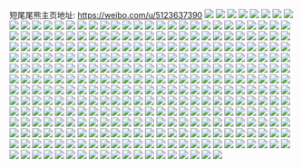 短尾尾熊主页地址: https://weibo.com/u/5123637390 
![](https://wx4.sinaimg.cn/mw2000/005AKg8Kly1h9fo5dojsnj30u01sy0vc.jpg) 
![](https://wx4.sinaimg.cn/mw2000/005AKg8Kly1h9fo5kh5nhj30m60dmjtf.jpg) 
![](https://wx4.sinaimg.cn/mw2000/005AKg8Kly1h9dx9t0u6tj30ra0anq37.jpg) 
![](https://wx4.sinaimg.cn/mw2000/005AKg8Kly1h94r1grmshj30u01syqc9.jpg) 
![](https://wx4.sinaimg.cn/mw2000/005AKg8Kly1h8rq7cp9ulj33k02o0qv7.jpg) 
![](https://wx4.sinaimg.cn/mw2000/005AKg8Kly1h8rq7dvavlj32g83ez7wj.jpg) 
![](https://wx4.sinaimg.cn/mw2000/005AKg8Kly1h8n9a3cbw0j30ii0hljsd.jpg) 
![](https://wx4.sinaimg.cn/mw2000/005AKg8Kly1h8m7jr1lbtj30wi1yc7wi.jpg) 
![](https://wx4.sinaimg.cn/mw2000/005AKg8Kly1h8kxoscycpj30u00u0gn4.jpg) 
![](https://wx4.sinaimg.cn/mw2000/005AKg8Kly1h8d54915ktj30u01syguo.jpg) 
![](https://wx4.sinaimg.cn/mw2000/005AKg8Kly1h7xqj02zdnj33k02o0b2d.jpg) 
![](https://wx4.sinaimg.cn/mw2000/005AKg8Kly1h7vq5gz96xj31hc1z44qp.jpg) 
![](https://wx4.sinaimg.cn/mw2000/005AKg8Kly1h7grafst2jj30qc56n7ek.jpg) 
![](https://wx4.sinaimg.cn/mw2000/005AKg8Kly1h7graies7qj30qi0q30t3.jpg) 
![](https://wx4.sinaimg.cn/mw2000/005AKg8Kly1h7f6p0291cj32vh2dcdlc.jpg) 
![](https://wx4.sinaimg.cn/mw2000/005AKg8Kly1h7drhuj0xcj33k02o0k5o.jpg) 
![](https://wx4.sinaimg.cn/mw2000/005AKg8Kly1h79nrmlk8yj32xa2a9n40.jpg) 
![](https://wx4.sinaimg.cn/mw2000/005AKg8Kly1h741knsjfuj33k02o0atc.jpg) 
![](https://wx4.sinaimg.cn/mw2000/005AKg8Kly1h6z76ud9lfj31ko2sr7wi.jpg) 
![](https://wx4.sinaimg.cn/mw2000/005AKg8Kly1h6z76no509j32o03k0b2b.jpg) 
![](https://wx4.sinaimg.cn/mw2000/005AKg8Kly1h6z76qr786j33k02o0h1i.jpg) 
![](https://wx4.sinaimg.cn/mw2000/005AKg8Kly1h6z76ww78vj32dc2dctle.jpg) 
![](https://wx4.sinaimg.cn/mw2000/005AKg8Kly1h6q7bms4hwj32s12dce82.jpg) 
![](https://wx4.sinaimg.cn/mw2000/005AKg8Kly1h6q7bpis7qj32tk2dcdmx.jpg) 
![](https://wx4.sinaimg.cn/mw2000/005AKg8Kly1h6ph362ggwj30u00u0762.jpg) 
![](https://wx4.sinaimg.cn/mw2000/005AKg8Kly1h6ozdrzb7hj335s2dc7wk.jpg) 
![](https://wx4.sinaimg.cn/mw2000/005AKg8Kly1h6ozdzodvhj33k02o0b29.jpg) 
![](https://wx4.sinaimg.cn/mw2000/005AKg8Kly1h6ondu31zaj30u01t015j.jpg) 
![](https://wx4.sinaimg.cn/mw2000/005AKg8Kly1h6mieug287j30qh1f6n2p.jpg) 
![](https://wx4.sinaimg.cn/mw2000/005AKg8Kly1h6b2wys9dej32o03k07cx.jpg) 
![](https://wx4.sinaimg.cn/mw2000/005AKg8Kly1h6b2vy2gvij33k02o0kbn.jpg) 
![](https://wx4.sinaimg.cn/mw2000/005AKg8Kly1h6aq5qqny3j30qo0nvdir.jpg) 
![](https://wx4.sinaimg.cn/mw2000/005AKg8Kly1h604538hcuj33k02o07wk.jpg) 
![](https://wx4.sinaimg.cn/mw2000/005AKg8Kly1h5q2aakhw2j33k02o0u0y.jpg) 
![](https://wx4.sinaimg.cn/mw2000/005AKg8Kly1h5q2acv7e3j33k02o0b2b.jpg) 
![](https://wx4.sinaimg.cn/mw2000/005AKg8Kly1h5q2aezgyoj33k02o0kjm.jpg) 
![](https://wx4.sinaimg.cn/mw2000/005AKg8Kly1h5q2ahek9ej33k02o04qr.jpg) 
![](https://wx4.sinaimg.cn/mw2000/005AKg8Kly1h5q2ajx2x5j32o03k04qr.jpg) 
![](https://wx4.sinaimg.cn/mw2000/005AKg8Kly1h4p1h1x6laj30u00tu766.jpg) 
![](https://wx4.sinaimg.cn/mw2000/005AKg8Kly1h46uqluabxj314t1h4gvy.jpg) 
![](https://wx4.sinaimg.cn/mw2000/005AKg8Kly1h46uql72xxj31291hothv.jpg) 
![](https://wx4.sinaimg.cn/mw2000/005AKg8Kly1h44ytx38yaj30u01t0adn.jpg) 
![](https://wx4.sinaimg.cn/mw2000/005AKg8Kly1h3gbc5n07ej30qo0qogms.jpg) 
![](https://wx4.sinaimg.cn/mw2000/005AKg8Kly1h3f3hcp5pkj32o03k0hdw.jpg) 
![](https://wx4.sinaimg.cn/mw2000/005AKg8Kly1h2ru6mjlw5j30i91f6436.jpg) 
![](https://wx4.sinaimg.cn/mw2000/005AKg8Kly1h2qmr16ev5j30qo129wis.jpg) 
![](https://wx4.sinaimg.cn/mw2000/005AKg8Kly1h297do0b2bj32o03k0npg.jpg) 
![](https://wx4.sinaimg.cn/mw2000/005AKg8Kly1h297ebeyk7j33k02o0e84.jpg) 
![](https://wx4.sinaimg.cn/mw2000/005AKg8Kly1h28s3y5x26j30u00tu766.jpg) 
![](https://wx4.sinaimg.cn/mw2000/005AKg8Kly1h24xmjvqmbj30u01t0gwm.jpg) 
![](https://wx4.sinaimg.cn/mw2000/005AKg8Kly1h213lbxmngj30on10r419.jpg) 
![](https://wx4.sinaimg.cn/mw2000/005AKg8Kly1h213lcdq81j30po0raadu.jpg) 
![](https://wx4.sinaimg.cn/mw2000/005AKg8Kly1h1s5cnyqdlj30u00u375v.jpg) 
![](https://wx4.sinaimg.cn/mw2000/005AKg8Kly1h1p1n5fnc9j30r4140q79.jpg) 
![](https://wx4.sinaimg.cn/mw2000/005AKg8Kly1h1jwxndiekj30qb10kq7j.jpg) 
![](https://wx4.sinaimg.cn/mw2000/005AKg8Kly1h1jjtxs4x1j31qp1qp7wh.jpg) 
![](https://wx4.sinaimg.cn/mw2000/005AKg8Kly1h19op6wp41j30hb040aai.jpg) 
![](https://wx4.sinaimg.cn/mw2000/005AKg8Kly1h14rjblqhsj33k02o04qu.jpg) 
![](https://wx4.sinaimg.cn/mw2000/005AKg8Kly1h14o7qdyypj32o03k04qs.jpg) 
![](https://wx4.sinaimg.cn/mw2000/005AKg8Kly1h0y4umku8sj30pi1t8qig.jpg) 
![](https://wx4.sinaimg.cn/mw2000/005AKg8Kly1h0x2mxv12nj304g04a3yc.jpg) 
![](https://wx4.sinaimg.cn/mw2000/005AKg8Kly1h0q20ynwiej30qo0qogqi.jpg) 
![](https://wx4.sinaimg.cn/mw2000/005AKg8Kly1h0im5s6ovqj30jg0jgjrw.jpg) 
![](https://wx4.sinaimg.cn/mw2000/005AKg8Kly1h0d959do57j316g23gkjl.jpg) 
![](https://wx4.sinaimg.cn/mw2000/005AKg8Kly1h0c60xjv8mj30u01t0488.jpg) 
![](https://wx4.sinaimg.cn/mw2000/005AKg8Kly1h0c610tmqmj31uc1acb2a.jpg) 
![](https://wx4.sinaimg.cn/mw2000/005AKg8Kly1h0azj5yb3zj30u00u0wm5.jpg) 
![](https://wx4.sinaimg.cn/mw2000/005AKg8Kly1h08nencpvxj31t00u0n7c.jpg) 
![](https://wx4.sinaimg.cn/mw2000/005AKg8Kly1h08jpxwfkej31t00u0jza.jpg) 
![](https://wx4.sinaimg.cn/mw2000/005AKg8Kly1h08jpz6qtlj31t00u0wk6.jpg) 
![](https://wx4.sinaimg.cn/mw2000/005AKg8Kly1gzz1cjwj9wj30zk0k0ju1.jpg) 
![](https://wx4.sinaimg.cn/mw2000/005AKg8Kly1gzxj7og8iuj30u0140ae0.jpg) 
![](https://wx4.sinaimg.cn/mw2000/005AKg8Kly1gzq257i6wyj31400u0gto.jpg) 
![](https://wx4.sinaimg.cn/mw2000/005AKg8Kly1gzp3s7z24ij30qo0qogo9.jpg) 
![](https://wx4.sinaimg.cn/mw2000/005AKg8Kly1gzp3s35bg2j30qo0qotd2.jpg) 
![](https://wx4.sinaimg.cn/mw2000/005AKg8Kly1gznttlwxuoj32o03k01kx.jpg) 
![](https://wx4.sinaimg.cn/mw2000/005AKg8Kly1gzjub6nlqjj31hc0omgoe.jpg) 
![](https://wx4.sinaimg.cn/mw2000/005AKg8Kly1gzj24og602j30u01hcqmu.jpg) 
![](https://wx4.sinaimg.cn/mw2000/005AKg8Kly1gzgpmfd33xj31t00u0aoa.jpg) 
![](https://wx4.sinaimg.cn/mw2000/005AKg8Kly1gzgedms5cxj31t00u0al7.jpg) 
![](https://wx4.sinaimg.cn/mw2000/005AKg8Kly1gzdloxmlzej30u01t040h.jpg) 
![](https://wx4.sinaimg.cn/mw2000/005AKg8Kly1gzdln2sm5tj31t00u0497.jpg) 
![](https://wx4.sinaimg.cn/mw2000/005AKg8Kly1gzdln35svjj31t00u0k1y.jpg) 
![](https://wx4.sinaimg.cn/mw2000/005AKg8Kly1gzcyshtv1tj31ac0mxwgj.jpg) 
![](https://wx4.sinaimg.cn/mw2000/005AKg8Kly1gz42stxubrj30pr15176l.jpg) 
![](https://wx4.sinaimg.cn/mw2000/005AKg8Kly1gytqyfbfjbj31411hch05.jpg) 
![](https://wx4.sinaimg.cn/mw2000/005AKg8Kly1gyrjfoy96fj30ts0c1tba.jpg) 
![](https://wx4.sinaimg.cn/mw2000/005AKg8Kly1gymqs1p7jsj30qo0zk78h.jpg) 
![](https://wx4.sinaimg.cn/mw2000/005AKg8Kly1gyj89si8gnj30ox1r3gur.jpg) 
![](https://wx4.sinaimg.cn/mw2000/005AKg8Kly1gyfw1936vsj30pk124dn7.jpg) 
![](https://wx4.sinaimg.cn/mw2000/005AKg8Kly1gyfw19m9h3j30ps0vrjwb.jpg) 
![](https://wx4.sinaimg.cn/mw2000/005AKg8Kly1gyfw1a56boj30pj0o90wo.jpg) 
![](https://wx4.sinaimg.cn/mw2000/005AKg8Kly1gybxhnmoc4j30qo0leju4.jpg) 
![](https://wx4.sinaimg.cn/mw2000/005AKg8Kly1gybxhccn3lj31400u00z2.jpg) 
![](https://wx4.sinaimg.cn/mw2000/005AKg8Kly1gybxhdhw6gj31400u0465.jpg) 
![](https://wx4.sinaimg.cn/mw2000/005AKg8Kly1gybxhegip5j31400u07c9.jpg) 
![](https://wx4.sinaimg.cn/mw2000/005AKg8Kly1gybxhf5aldj31400u00z2.jpg) 
![](https://wx4.sinaimg.cn/mw2000/005AKg8Kly1gybxhfz40vj31400u0q7y.jpg) 
![](https://wx4.sinaimg.cn/mw2000/005AKg8Kly1gya40ov8m9j30n00n040s.jpg) 
![](https://wx4.sinaimg.cn/mw2000/005AKg8Kly1gy933ayhdhj31s01c0e81.jpg) 
![](https://wx4.sinaimg.cn/mw2000/005AKg8Kly1gy1xebuk03j32o03k07wm.jpg) 
![](https://wx4.sinaimg.cn/mw2000/005AKg8Kly1gxvh18rkw2j30u011odki.jpg) 
![](https://wx4.sinaimg.cn/mw2000/005AKg8Kly1gxsj3x8ny7j30p50g9tac.jpg) 
![](https://wx4.sinaimg.cn/mw2000/005AKg8Kly1gxpj6jgcruj302901ymwx.jpg) 
![](https://wx4.sinaimg.cn/mw2000/005AKg8Kly1gxlcwyj3qaj30qo198432.jpg) 
![](https://wx4.sinaimg.cn/mw2000/005AKg8Kly1gxl9xdjr72j30u01sywmk.jpg) 
![](https://wx4.sinaimg.cn/mw2000/005AKg8Kly1gxh200v7yyj31t00u0th5.jpg) 
![](https://wx4.sinaimg.cn/mw2000/005AKg8Kly1gxh201zemkj31t00u010m.jpg) 
![](https://wx4.sinaimg.cn/mw2000/005AKg8Kly1gxgwfp0c8wj30qo193ju1.jpg) 
![](https://wx4.sinaimg.cn/mw2000/005AKg8Kly1gxf012j38wj30p30z0402.jpg) 
![](https://wx4.sinaimg.cn/mw2000/005AKg8Kly1gxd76nfcgdj30e31f6n05.jpg) 
![](https://wx4.sinaimg.cn/mw2000/005AKg8Kly1gxcmjloi19j30cg1f50tb.jpg) 
![](https://wx4.sinaimg.cn/mw2000/005AKg8Kly1gxcmhdcv55j30qo13n0uh.jpg) 
![](https://wx4.sinaimg.cn/mw2000/005AKg8Kly1gxcirdeq1vj30go0go74v.jpg) 
![](https://wx4.sinaimg.cn/mw2000/005AKg8Kly1gxc8nwtgksj30u01t0gr9.jpg) 
![](https://wx4.sinaimg.cn/mw2000/005AKg8Kly1gxc3kizcyyj30u0140wiq.jpg) 
![](https://wx4.sinaimg.cn/mw2000/005AKg8Kly1gx98g0we5fj30u01frqcu.jpg) 
![](https://wx4.sinaimg.cn/mw2000/005AKg8Kly1gx8rdlcnc3j30u0140n1i.jpg) 
![](https://wx4.sinaimg.cn/mw2000/005AKg8Kly1gx6lq1cj2ij30u00y1ter.jpg) 
![](https://wx4.sinaimg.cn/mw2000/005AKg8Kly1gx6lqmt8ruj302901ymwx.jpg) 
![](https://wx4.sinaimg.cn/mw2000/005AKg8Kly1gx4ix6almuj30oq1f6n0y.jpg) 
![](https://wx4.sinaimg.cn/mw2000/005AKg8Kly1gx1lnvmj4hj30ml1f6q6f.jpg) 
![](https://wx4.sinaimg.cn/mw2000/005AKg8Kly1gwy4aogcicj30u01t0gu2.jpg) 
![](https://wx4.sinaimg.cn/mw2000/005AKg8Kly1gwx3c9mjmij30u0140q7p.jpg) 
![](https://wx4.sinaimg.cn/mw2000/005AKg8Kly1gwpk0is4llj30p41f6aef.jpg) 
![](https://wx4.sinaimg.cn/mw2000/005AKg8Kly1gwh9j5qooej30eh1f6425.jpg) 
![](https://wx4.sinaimg.cn/mw2000/005AKg8Kly1gwh9iv0zwyj30om1hcgpf.jpg) 
![](https://wx4.sinaimg.cn/mw2000/005AKg8Kly1gwh9ivlfu5j30om1hcgp9.jpg) 
![](https://wx4.sinaimg.cn/mw2000/005AKg8Kly1gwg927s7dcj30q53tv7mh.jpg) 
![](https://wx4.sinaimg.cn/mw2000/005AKg8Kly1gwfwrhod82j30qo11dtaf.jpg) 
![](https://wx4.sinaimg.cn/mw2000/005AKg8Kly1gwe38mtu6vj30qo1btmzk.jpg) 
![](https://wx4.sinaimg.cn/mw2000/005AKg8Kly1gwe38mft1ij30u01t1ads.jpg) 
![](https://wx4.sinaimg.cn/mw2000/005AKg8Kly1gw5wh9jo5qj32dc35s1l1.jpg) 
![](https://wx4.sinaimg.cn/mw2000/005AKg8Kly1gw5whfi313j30qo0qomz8.jpg) 
![](https://wx4.sinaimg.cn/mw2000/005AKg8Kly1gw5whgjqpcj30qo0qo0uq.jpg) 
![](https://wx4.sinaimg.cn/mw2000/005AKg8Kly1gw5whw5ck2j32681mo7ut.jpg) 
![](https://wx4.sinaimg.cn/mw2000/005AKg8Kly1gw2qrlwtp9j33k02o0kjn.jpg) 
![](https://wx4.sinaimg.cn/mw2000/005AKg8Kly1gw0qsafz3cj30cw1f6wil.jpg) 
![](https://wx4.sinaimg.cn/mw2000/005AKg8Kly1gvw4892j0uj30zk0k0n21.jpg) 
![](https://wx4.sinaimg.cn/mw2000/005AKg8Kly1gvvyvtjw62j32o03k0u0y.jpg) 
![](https://wx4.sinaimg.cn/mw2000/005AKg8Kly1gvuoyin5bzj33k02o0kjn.jpg) 
![](https://wx4.sinaimg.cn/mw2000/005AKg8Kly1gvrxpyubvhj30hs0hq754.jpg) 
![](https://wx4.sinaimg.cn/mw2000/005AKg8Kly1gvqcdzpoo0j61t00u0tux02.jpg) 
![](https://wx4.sinaimg.cn/mw2000/005AKg8Kly1gvppob6n1uj63k02o07wj02.jpg) 
![](https://wx4.sinaimg.cn/mw2000/005AKg8Kly1gvppp0mibjj63k02o0kjo02.jpg) 
![](https://wx4.sinaimg.cn/mw2000/005AKg8Kly1gvpppgpr6gj63k02o0x6q02.jpg) 
![](https://wx4.sinaimg.cn/mw2000/005AKg8Kly1gvppq2motrj63k02o0u0z02.jpg) 
![](https://wx4.sinaimg.cn/mw2000/005AKg8Kly1gvppqnkny1j63k02o0kjn02.jpg) 
![](https://wx4.sinaimg.cn/mw2000/005AKg8Kly1gvppr8gadqj63k02o0qv702.jpg) 
![](https://wx4.sinaimg.cn/mw2000/005AKg8Kly1gvpprlvojyj63k02o0e8202.jpg) 
![](https://wx4.sinaimg.cn/mw2000/005AKg8Kly1gvpprqpszgj60u01t04ah02.jpg) 
![](https://wx4.sinaimg.cn/mw2000/005AKg8Kly1gvi2d034nsj61t00u0ws802.jpg) 
![](https://wx4.sinaimg.cn/mw2000/005AKg8Kly1gvi2d2m8ufj61t00u016e02.jpg) 
![](https://wx4.sinaimg.cn/mw2000/005AKg8Kly1gvg3sjpk7ij60u01400wp02.jpg) 
![](https://wx4.sinaimg.cn/mw2000/005AKg8Kly1gvg3sk65qcj60u0140tbp02.jpg) 
![](https://wx4.sinaimg.cn/mw2000/005AKg8Kly1gvcdhkx056j60qo0tz77f02.jpg) 
![](https://wx4.sinaimg.cn/mw2000/005AKg8Kly1gv7r1k2xs8j60u01t0n3102.jpg) 
![](https://wx4.sinaimg.cn/mw2000/005AKg8Kly1gv09lx1mrcj30pn16ewma.jpg) 
![](https://wx4.sinaimg.cn/mw2000/005AKg8Kly1guzv251gdwj60tg0gvacm02.jpg) 
![](https://wx4.sinaimg.cn/mw2000/005AKg8Kly1guzv25um3aj61t00u016u02.jpg) 
![](https://wx4.sinaimg.cn/mw2000/005AKg8Kly1guz5fyqxsfj60po1piqet02.jpg) 
![](https://wx4.sinaimg.cn/mw2000/005AKg8Kly1guz5fy429ej60py1ehwoa02.jpg) 
![](https://wx4.sinaimg.cn/mw2000/005AKg8Kly1guydtott4jj60u00o1q5x02.jpg) 
![](https://wx4.sinaimg.cn/mw2000/005AKg8Kly1guvbubda8oj63k02o0npf02.jpg) 
![](https://wx4.sinaimg.cn/mw2000/005AKg8Kly1guvbuv5y35j63k02o0hdv02.jpg) 
![](https://wx4.sinaimg.cn/mw2000/005AKg8Kly1guso9bgqepj60qo0np75m02.jpg) 
![](https://wx4.sinaimg.cn/mw2000/005AKg8Kly1gurudsyoiqj60qd1f1gr202.jpg) 
![](https://wx4.sinaimg.cn/mw2000/005AKg8Kly1gurcjyo5blj60j80k8js202.jpg) 
![](https://wx4.sinaimg.cn/mw2000/005AKg8Kly1guqtw54e1gj62o03k0hdu02.jpg) 
![](https://wx4.sinaimg.cn/mw2000/005AKg8Kly1guqtwl46hdj62o03k0qv602.jpg) 
![](https://wx4.sinaimg.cn/mw2000/005AKg8Kly1guqath8icsj60qo1chwjf02.jpg) 
![](https://wx4.sinaimg.cn/mw2000/005AKg8Kly1gupsccl5qvj60qo0sl0up02.jpg) 
![](https://wx4.sinaimg.cn/mw2000/005AKg8Kly1gup38lj1nej608c08cdft02.jpg) 
![](https://wx4.sinaimg.cn/mw2000/005AKg8Kly1guoker4qgjj60u01t0n9g02.jpg) 
![](https://wx4.sinaimg.cn/mw2000/005AKg8Kly1guokfmbtl2j60u0140tat02.jpg) 
![](https://wx4.sinaimg.cn/mw2000/005AKg8Kly1gum8htwup2j63k02o01kz02.jpg) 
![](https://wx4.sinaimg.cn/mw2000/005AKg8Kly1gulpv6l23oj60qo05o74f02.jpg) 
![](https://wx4.sinaimg.cn/mw2000/005AKg8Kly1gul8lvwwzxj60u01t0gsc02.jpg) 
![](https://wx4.sinaimg.cn/mw2000/005AKg8Kly1guk5nqspvgj63k02o01kz02.jpg) 
![](https://wx4.sinaimg.cn/mw2000/005AKg8Kly1guk5nufra7j63k02o0hdv02.jpg) 
![](https://wx4.sinaimg.cn/mw2000/005AKg8Kly1guhph581lvj60qo0pfq4b02.jpg) 
![](https://wx4.sinaimg.cn/mw2000/005AKg8Kly1guhp5mk2wnj60u01t044m02.jpg) 
![](https://wx4.sinaimg.cn/mw2000/005AKg8Kly1gugm282e38j61t00u045a02.jpg) 
![](https://wx4.sinaimg.cn/mw2000/005AKg8Kly1gugltat2u8j60u0140tqf02.jpg) 
![](https://wx4.sinaimg.cn/mw2000/005AKg8Kly1gugltbrs3cj60u014078n02.jpg) 
![](https://wx4.sinaimg.cn/mw2000/005AKg8Kly1gugltcwuuej30u0140dr4.jpg) 
![](https://wx4.sinaimg.cn/mw2000/005AKg8Kly1gugltdxzzcj61400u00zr02.jpg) 
![](https://wx4.sinaimg.cn/mw2000/005AKg8Kly1gugltezbcvj60u01407b202.jpg) 
![](https://wx4.sinaimg.cn/mw2000/005AKg8Kly1gugltgxs5gj60u0140jx802.jpg) 
![](https://wx4.sinaimg.cn/mw2000/005AKg8Kly1guglti5aibj60u0140adh02.jpg) 
![](https://wx4.sinaimg.cn/mw2000/005AKg8Kly1gugltj50hyj30u0140aev.jpg) 
![](https://wx4.sinaimg.cn/mw2000/005AKg8Kly1gugltkd1m7j61400u0dwr02.jpg) 
![](https://wx4.sinaimg.cn/mw2000/005AKg8Kly1gua6c6fs9cj60qo0agab202.jpg) 
![](https://wx4.sinaimg.cn/mw2000/005AKg8Kly1gua5xkzpfbj60jg0jgjs702.jpg) 
![](https://wx4.sinaimg.cn/mw2000/005AKg8Kly1gtpzbv5yl3j31t00u0agf.jpg) 
![](https://wx4.sinaimg.cn/mw2000/005AKg8Kly1gtgpgpkxhrj32o03k0kjm.jpg) 
![](https://wx4.sinaimg.cn/mw2000/005AKg8Kly1gtf1z5n6xhj30u01t0gv8.jpg) 
![](https://wx4.sinaimg.cn/mw2000/005AKg8Kly1gsy7gg0zjuj30qo166zm4.jpg) 
![](https://wx4.sinaimg.cn/mw2000/005AKg8Kly1gsr949yi6ij32o03k04qr.jpg) 
![](https://wx4.sinaimg.cn/mw2000/005AKg8Kly1gsoxvcho9dj30a00a074i.jpg) 
![](https://wx4.sinaimg.cn/mw2000/005AKg8Kly1gsnp4k9vbtj31jk223ax1.jpg) 
![](https://wx4.sinaimg.cn/mw2000/005AKg8Kly1gslfb6o47fj31t00u0452.jpg) 
![](https://wx4.sinaimg.cn/mw2000/005AKg8Kly1gsfmwaxfwpj313y0u0dwq.jpg) 
![](https://wx4.sinaimg.cn/mw2000/005AKg8Kly1gsd4w23yn1j30u02kuh7j.jpg) 
![](https://wx4.sinaimg.cn/mw2000/005AKg8Kly1gsd4w2ftr8j30u01gddsf.jpg) 
![](https://wx4.sinaimg.cn/mw2000/005AKg8Kly1gsd4w1q70yj30u00l20xz.jpg) 
![](https://wx4.sinaimg.cn/mw2000/005AKg8Kly1gsd4w2todxj30u01t0k5b.jpg) 
![](https://wx4.sinaimg.cn/mw2000/005AKg8Kly1gsd4pevscxj30a007jtb9.jpg) 
![](https://wx4.sinaimg.cn/mw2000/005AKg8Kly1gs0e4gdr6ej31t00u00zr.jpg) 
![](https://wx4.sinaimg.cn/mw2000/005AKg8Kly1gs0e4hyuq2j31t00u0gsz.jpg) 
![](https://wx4.sinaimg.cn/mw2000/005AKg8Kly1gs0e4jrtw4j31t00u07bq.jpg) 
![](https://wx4.sinaimg.cn/mw2000/005AKg8Kly1gs0e4lk583j31t00u0tfs.jpg) 
![](https://wx4.sinaimg.cn/mw2000/005AKg8Kly1grvjtt82uoj33k02o04qr.jpg) 
![](https://wx4.sinaimg.cn/mw2000/005AKg8Kly1grmuqionybj31t00u0npd.jpg) 
![](https://wx4.sinaimg.cn/mw2000/005AKg8Kly1gri2dkywg1j30u01t0ju7.jpg) 
![](https://wx4.sinaimg.cn/mw2000/005AKg8Kly1gri2dllstzj30u01t0juz.jpg) 
![](https://wx4.sinaimg.cn/mw2000/005AKg8Kly1gri0q5maifj30u01400xj.jpg) 
![](https://wx4.sinaimg.cn/mw2000/005AKg8Kly1grhtv93jtuj30j80j5dgt.jpg) 
![](https://wx4.sinaimg.cn/mw2000/005AKg8Kly1grfsupvtgdj305i04bmwy.jpg) 
![](https://wx4.sinaimg.cn/mw2000/005AKg8Kly1grfrrkizqkj30rs0rswgq.jpg) 
![](https://wx4.sinaimg.cn/mw2000/005AKg8Kly1grfoh65adxj30qo0hxgns.jpg) 
![](https://wx4.sinaimg.cn/mw2000/005AKg8Kly1grbc0bdxmnj32o03k0x6r.jpg) 
![](https://wx4.sinaimg.cn/mw2000/005AKg8Kly1gr7dzxs5w5j31t00u0b1x.jpg) 
![](https://wx4.sinaimg.cn/mw2000/005AKg8Kly1gr7dzyf1snj31t00u01kx.jpg) 
![](https://wx4.sinaimg.cn/mw2000/005AKg8Kly1gr4baihg9lj30qo0u7jss.jpg) 
![](https://wx4.sinaimg.cn/mw2000/005AKg8Kly1gr057ju3j8j30pf2mmdq6.jpg) 
![](https://wx4.sinaimg.cn/mw2000/005AKg8Kly1gqzgyxcqmmj30u01t0wra.jpg) 
![](https://wx4.sinaimg.cn/mw2000/005AKg8Kly1gqykpiywvtj31t00u07h1.jpg) 
![](https://wx4.sinaimg.cn/mw2000/005AKg8Kly1gqwu2vjw2aj31t00u0q9v.jpg) 
![](https://wx4.sinaimg.cn/mw2000/005AKg8Kly1gqwu2zu6zij31t00u0n43.jpg) 
![](https://wx4.sinaimg.cn/mw2000/005AKg8Kly1gqwu31bab7j31t00u0gsn.jpg) 
![](https://wx4.sinaimg.cn/mw2000/005AKg8Kly1gqwu32x63hj31t00u0jyj.jpg) 
![](https://wx4.sinaimg.cn/mw2000/005AKg8Kly1gqwu34qietj31t00u0459.jpg) 
![](https://wx4.sinaimg.cn/mw2000/005AKg8Kly1gqwu369moaj31t00u0dmn.jpg) 
![](https://wx4.sinaimg.cn/mw2000/005AKg8Kly1gqvzs1q771j30u024iwjk.jpg) 
![](https://wx4.sinaimg.cn/mw2000/005AKg8Kly1gqvw8shxvcj30u01400x8.jpg) 
![](https://wx4.sinaimg.cn/mw2000/005AKg8Kly1gqvw8tynyxj31400u0n3g.jpg) 
![](https://wx4.sinaimg.cn/mw2000/005AKg8Kly1gqslzmnsb9j30dm1f6q53.jpg) 
![](https://wx4.sinaimg.cn/mw2000/005AKg8Kly1gqqkdausg2j30pa232jzg.jpg) 
![](https://wx4.sinaimg.cn/mw2000/005AKg8Kly1gqoml1ju0ej31t00u00yc.jpg) 
![](https://wx4.sinaimg.cn/mw2000/005AKg8Kly1gqlutpnd8fj31t00u0q8a.jpg) 
![](https://wx4.sinaimg.cn/mw2000/005AKg8Kly1gqlutrcbelj31t00u0dnm.jpg) 
![](https://wx4.sinaimg.cn/mw2000/005AKg8Kly1gqjvmz4z79j31400u0jx6.jpg) 
![](https://wx4.sinaimg.cn/mw2000/005AKg8Kly1gqjfqc9gn3j33k02o0b2b.jpg) 
![](https://wx4.sinaimg.cn/mw2000/005AKg8Kly1gqbh23194xj31t00u0adt.jpg) 
![](https://wx4.sinaimg.cn/mw2000/005AKg8Kly1gqbh24rbhbj31t00u0ady.jpg) 
![](https://wx4.sinaimg.cn/mw2000/005AKg8Kly1gqbh2590t9j31t00u0q6s.jpg) 
![](https://wx4.sinaimg.cn/mw2000/005AKg8Kly1gqbh25zuvsj31t00u00xw.jpg) 
![](https://wx4.sinaimg.cn/mw2000/005AKg8Kly1gq94eszrgej30u0140wid.jpg) 
![](https://wx4.sinaimg.cn/mw2000/005AKg8Kly1gq7cilkd46j30u01t077r.jpg) 
![](https://wx4.sinaimg.cn/mw2000/005AKg8Kly1gq2a886t8mj31t00u0dks.jpg) 
![](https://wx4.sinaimg.cn/mw2000/005AKg8Kly1gq1jcanykdj31t00u0np5.jpg) 
![](https://wx4.sinaimg.cn/mw2000/005AKg8Kly1gpzqxgghtmj302s02udfn.jpg) 
![](https://wx4.sinaimg.cn/mw2000/005AKg8Kly1gpzqhdhzgbj31t00u0485.jpg) 
![](https://wx4.sinaimg.cn/mw2000/005AKg8Kly1gpzeezrv7qj30d80d2q3d.jpg) 
![](https://wx4.sinaimg.cn/mw2000/005AKg8Kly1gpyf9ox5dij30qo0fz3zr.jpg) 
![](https://wx4.sinaimg.cn/mw2000/005AKg8Kly1gncejj383hj30u01t0n3w.jpg) 
![](https://wx4.sinaimg.cn/mw2000/005AKg8Kly1gm54om2rfij30u00u075z.jpg) 
![](https://wx4.sinaimg.cn/mw2000/005AKg8Kly1glnrp23y4jj30n00mktah.jpg) 
![](https://wx4.sinaimg.cn/mw2000/005AKg8Kly1glnrp3sc51j30n00mjgnh.jpg) 
![](https://wx4.sinaimg.cn/mw2000/005AKg8Kly1glliv81tklj30t07psdtr.jpg) 
![](https://wx4.sinaimg.cn/mw2000/005AKg8Kly1gllf06ddcdj30u0140dmo.jpg) 
![](https://wx4.sinaimg.cn/mw2000/005AKg8Kly1glepa4k9ybj30u07kkb2a.jpg) 
![](https://wx4.sinaimg.cn/mw2000/005AKg8Kly1glepa8ds1aj30u05cje81.jpg) 
![](https://wx4.sinaimg.cn/mw2000/005AKg8Kly1gk7t3wv60wj30ty13qdw1.jpg) 
![](https://wx4.sinaimg.cn/mw2000/005AKg8Kly1gj35enp3g9j30u01400yd.jpg) 
![](https://wx4.sinaimg.cn/mw2000/005AKg8Kly1gipezxb8c9j31t00u0ajp.jpg) 
![](https://wx4.sinaimg.cn/mw2000/005AKg8Kly1gilz1rdyskj31t00u0jwe.jpg) 
![](https://wx4.sinaimg.cn/mw2000/005AKg8Kly1gilxk7v64qj31t00u0dl8.jpg) 
![](https://wx4.sinaimg.cn/mw2000/005AKg8Kly1gilmxydruqj31t00u0aft.jpg) 
![](https://wx4.sinaimg.cn/mw2000/005AKg8Kly1gilmxyxppbj31t00u0q8j.jpg) 
![](https://wx4.sinaimg.cn/mw2000/005AKg8Kly1gia6u8w5n0j33k02o0kjn.jpg) 
![](https://wx4.sinaimg.cn/mw2000/005AKg8Kly1gia6uafhtyj33k02o0u10.jpg) 
![](https://wx4.sinaimg.cn/mw2000/005AKg8Kly1gi7ikcp5fwj30u01t00z7.jpg) 
![](https://wx4.sinaimg.cn/mw2000/005AKg8Kly1gi6ylvtqcsj31t00u04qp.jpg) 
![](https://wx4.sinaimg.cn/mw2000/005AKg8Kly1gi68eyzkvjj30u01t0dpw.jpg) 
![](https://wx4.sinaimg.cn/mw2000/005AKg8Kly1gi4nhf1o59j31t00u04qp.jpg) 
![](https://wx4.sinaimg.cn/mw2000/005AKg8Kly1ghqqcxu24aj31t00u04qp.jpg) 
![](https://wx4.sinaimg.cn/mw2000/005AKg8Kly1ghmmc0mcggj31t00u0x5p.jpg) 
![](https://wx4.sinaimg.cn/mw2000/005AKg8Kly1ghmmc17up1j31t00u0b29.jpg) 
![](https://wx4.sinaimg.cn/mw2000/005AKg8Kly1gg3ate9ek3j31t00u04qp.jpg) 
![](https://wx4.sinaimg.cn/mw2000/005AKg8Kly1gg3atesi5uj31t00u01kx.jpg) 
![](https://wx4.sinaimg.cn/mw2000/005AKg8Kly1gf8jzr7at7j31t00u0u0x.jpg) 
![](https://wx4.sinaimg.cn/mw2000/005AKg8Kly1gf180ujuyfj30g40h5752.jpg) 
![](https://wx4.sinaimg.cn/mw2000/005AKg8Kly1gedcsbrunzj30u01404qp.jpg) 
![](https://wx4.sinaimg.cn/mw2000/005AKg8Kly1gedcscgde9j30u0140khd.jpg) 
![](https://wx4.sinaimg.cn/mw2000/005AKg8Kly1gdwxhkasegj31401407wh.jpg) 
![](https://wx4.sinaimg.cn/mw2000/005AKg8Kly1gdwxhzyb8ej31hc1404qq.jpg) 
![](https://wx4.sinaimg.cn/mw2000/005AKg8Kly1gdvf7qkeoyj30u01t0dob.jpg) 
![](https://wx4.sinaimg.cn/mw2000/005AKg8Kly1gdofjsfuhgj30u01t0e0p.jpg) 
![](https://wx4.sinaimg.cn/mw2000/005AKg8Kly1gdfbfxazi9j31t00u07wi.jpg) 
![](https://wx4.sinaimg.cn/mw2000/005AKg8Kly1gby5ccjr78j30jg0jgmy5.jpg) 
![](https://wx4.sinaimg.cn/mw2000/005AKg8Kly1gbv9fikulbj30u00kg41d.jpg) 
![](https://wx4.sinaimg.cn/mw2000/005AKg8Kly1gbv9fj4jhbj30tz0bh42k.jpg) 
![](https://wx4.sinaimg.cn/mw2000/005AKg8Kly1gbv92lr925j30c80c8jrn.jpg) 
![](https://wx4.sinaimg.cn/mw2000/005AKg8Kly1gbsxcajlpyj30j60j6aaq.jpg) 
![](https://wx4.sinaimg.cn/mw2000/005AKg8Kly1gbsxcaqwe5j30j60j6gmd.jpg) 
![](https://wx4.sinaimg.cn/mw2000/005AKg8Kly1gbsxcb0i61j30j60j63z8.jpg) 
![](https://wx4.sinaimg.cn/mw2000/005AKg8Kly1gbrocpoli1j33k02o07wj.jpg) 
![](https://wx4.sinaimg.cn/mw2000/005AKg8Kly1gbrocrfxrhj33k02o0x6q.jpg) 
![](https://wx4.sinaimg.cn/mw2000/005AKg8Kly1gbowche0n9j305305iweb.jpg) 
![](https://wx4.sinaimg.cn/mw2000/005AKg8Kly1g9nb3h413lj30j30emjrl.jpg) 
![](https://wx4.sinaimg.cn/mw2000/005AKg8Kly1g90247hegtj30f00shdi3.jpg) 
![](https://wx4.sinaimg.cn/mw2000/005AKg8Kly1g90247r0rkj30f00td764.jpg) 
![](https://wx4.sinaimg.cn/mw2000/005AKg8Kly1g90247z24vj30f00th407.jpg) 
![](https://wx4.sinaimg.cn/mw2000/005AKg8Kly1g90248hdpbj30u01uh7ax.jpg) 
![](https://wx4.sinaimg.cn/mw2000/005AKg8Kly1g8tx78zlrsj30d60d6mxr.jpg) 
![](https://wx4.sinaimg.cn/mw2000/005AKg8Kly1g4fdnoez4ij30k90h3jtk.jpg) 
![](https://wx4.sinaimg.cn/mw2000/005AKg8Kly1g4egamk76gj30k00eswfc.jpg) 
![](https://wx4.sinaimg.cn/mw2000/005AKg8Kly1g4eadss593j30u00cyjto.jpg) 
![](https://wx4.sinaimg.cn/mw2000/005AKg8Kly1g48m8lui83j30k004t749.jpg) 
![](https://wx4.sinaimg.cn/mw2000/005AKg8Kly1g48i04exn3j30u00u0goo.jpg) 
![](https://wx4.sinaimg.cn/mw2000/005AKg8Kly1g48i04vbyaj30u00u0dj2.jpg) 
![](https://wx4.sinaimg.cn/mw2000/005AKg8Kly1g3cs7hmn7kj308107vt8n.jpg) 
![](https://wx4.sinaimg.cn/mw2000/005AKg8Kly1g2vc1xhthnj30u00u677m.jpg) 
![](https://wx4.sinaimg.cn/mw2000/005AKg8Kly1g2p1gt5rmzj302t02rt8i.jpg) 
![](https://wx4.sinaimg.cn/mw2000/005AKg8Kly1g2ntx4hgd4j30jg0jeaal.jpg) 
![](https://wx4.sinaimg.cn/mw2000/005AKg8Kly1g2nado5fefj30u01o0dpg.jpg) 
![](https://wx4.sinaimg.cn/mw2000/005AKg8Kly1g2nadouxb2j30u01o0gug.jpg) 
![](https://wx4.sinaimg.cn/mw2000/005AKg8Kly1g2nadpqdthj30u01o0doc.jpg) 
![](https://wx4.sinaimg.cn/mw2000/005AKg8Kly1g2f5lyqkwwj303b01vmwy.jpg) 
![](https://wx4.sinaimg.cn/mw2000/005AKg8Kly1g23gr0inf3j30zk0n1425.jpg) 
![](https://wx4.sinaimg.cn/mw2000/005AKg8Kly1g1nyzwrhqmg30a00a0q4u.jpg) 
![](https://wx4.sinaimg.cn/mw2000/005AKg8Kly1g1n9zzrww9j30u00u077s.jpg) 
![](https://wx4.sinaimg.cn/mw2000/005AKg8Kly1g1na00sgy8j30wh0u078w.jpg) 
![](https://wx4.sinaimg.cn/mw2000/005AKg8Kly1g0v0i7bn6mj306005ogli.jpg) 
![](https://wx4.sinaimg.cn/mw2000/005AKg8Kly1g0oqv8xzrpj30u02qnwpx.jpg) 
